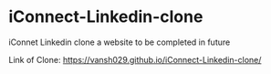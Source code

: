 # iConnect-Linkedin-clone
iConnet Linkedin clone a website to be completed in future


Link of Clone: https://vansh029.github.io/iConnect-Linkedin-clone/
